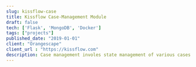 ```yaml
---
slug: kissflow-case
title: Kissflow Case-Management Module
draft: false
tech: ['Flask', 'MongoDB', 'Docker']
tags: ["projects"]
published_date: "2019-01-01"
client: "Orangescape"
client_url : "https://kissflow.com"
description: Case management involes state management of various cases across various stages of the workflow before it can be marked as resolved
---
```

